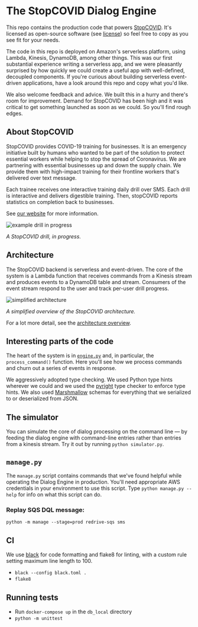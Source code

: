 # The StopCOVID Dialog Engine

This repo contains the production code that powers [StopCOVID](https://www.stopcovid.co/). It's licensed as open-source software (see [license](LICENSE)) so feel free to copy as you see fit for your needs.

The code in this repo is deployed on Amazon's serverless platform, using Lambda, Kinesis, DynamoDB, among other things. This was our first substantial experience writing a serverless app, and we were pleasantly surprised by how quickly we could create a useful app with well-defined, decoupled components. If you're curious about building serverless event-driven applications, have a look around this repo and copy what you'd like.

We also welcome feedback and advice. We built this in a hurry and there's room for improvement. Demand for StopCOVID has been high and it was critical to get something launched as soon as we could. So you'll find rough edges.

## About StopCOVID

StopCOVID provides COVID-19 training for businesses. It is an emergency initiative built by humans who wanted to be part of the solution to protect essential workers while helping to stop the spread of Coronavirus. We are partnering with essential businesses up and down the supply chain. We provide them with high-impact training for their frontline workers that's delivered over text message. 

Each trainee receives one interactive training daily drill over SMS. Each drill is interactive and delivers digestible training. Then, stopCOVID reports statistics on completion back to businesses.

See [our website](https://www.stopcovid.co/) for more information.

![example drill in progress](drill.png)

*A StopCOVID drill, in progress.*

## Architecture

The StopCOVID backend is serverless and event-driven. The core of the system is a Lambda function that receives commands from a Kinesis stream and produces events to a DynamoDB table and stream. Consumers of the event stream respond to the user and track per-user drill progress.

![simplified architecture](simplified-architecture.png)

*A simplified overview of the StopCOVID architecture.*


For a lot more detail, see the [architecture overview](docs/README.md).

## Interesting parts of the code

The heart of the system is in [`engine.py`](stopcovid/dialog/engine.py) and, in particular, the `process_command()` function. Here you'll see how we process commands and churn out a series of events in response.

We aggressively adopted type checking. We used Python type hints wherever we could and we used the [pyright](https://github.com/microsoft/pyright) type checker to enforce type hints. We also used [Marshmallow](https://marshmallow.readthedocs.io/en/stable/) schemas for everything that we serialized to or deserialized from JSON.

## The simulator

You can simulate the core of dialog processing on the command line — by feeding the dialog engine with command-line entries rather than entries from a kinesis stream. Try it out by running `python simulator.py`.

## `manage.py`

The `manage.py` script contains commands that we've found helpful while operating the Dialog Engine in production. You'll need appropriate AWS credentials in your environment to use this script. Type `python manage.py --help` for info on what this script can do.

### Replay SQS DQL message:
```python -m manage --stage=prod redrive-sqs sms```

## CI
We use [black](https://black.readthedocs.io/en/stable/) for code formatting and flake8 for linting, with a custom rule setting maximum line length to 100.
- `black --config black.toml .`
- `flake8`



## Running tests
- Run `docker-compose up` in the `db_local` directory
- `python -m unittest`
